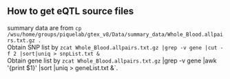 ## How to get eQTL source files
summary data are from `cp /wsu/home/groups/piquelab/gtex_v8/Data/summary_data/Whole_Blood.allpairs.txt.gz .`   
Obtain SNP list by `zcat Whole_Blood.allpairs.txt.gz |grep -v gene |cut -f 2 |sort|uniq > snpList.txt &`   
 Obtain gene list by `zcat Whole_Blood.allpairs.txt.gz` |grep -v gene |awk '{print $1}' |sort |uniq > geneList.txt &`.
 